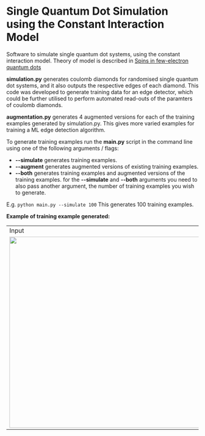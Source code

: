 # Single Quantum Dot Simulation using the Constant Interaction Model 
Software to simulate single quantum dot systems, using the constant interaction model. Theory of model is described in [Spins in few-electron quantum dots
](https://arxiv.org/pdf/cond-mat/0610433.pdf)

**simulation.py** generates coulomb diamonds for randomised single quantum dot systems, and it also outputs the respective edges of each diamond. 
This code was developed to generate training data for an edge detector, which could be further utilised to perform automated read-outs of the paramters of coulomb diamonds.


**augmentation.py** generates 4 augmented versions for each of the training examples generated by simulation.py. This gives more varied examples for training a ML edge detection algorithm.

To generate training examples run the **main.py** script in the command line using one of the following arguments / flags:
* **--simulate** generates training examples.
* **--augment** generates augmented versions of existing training examples.
* **--both** generates training examples and augmented versions of the training examples.
for the **--simulate** and **--both** arguments you need to also pass another argument, the number of training examples you wish to generate.

E.g. 
```python main.py --simulate 100```
This generates 100 training examples.

**Example of training example generated:**

<table>
   <tbody>
      <tr>
       <td>Input</td>
       <td>Output</td>
     </tr> 
     <tr>
       <td><img src="https://gitlab.com/QSD/dot-analysis-hub/QDot-Constant-Interaction-Model/-/raw/master/simulation_example_input.png" width="500"></td>
       <td><img src="https://gitlab.com/QSD/dot-analysis-hub/QDot-Constant-Interaction-Model/-/raw/master/simulation_example_output.png" width="500"></td>
     </tr > 
  </tbody>
</table>


